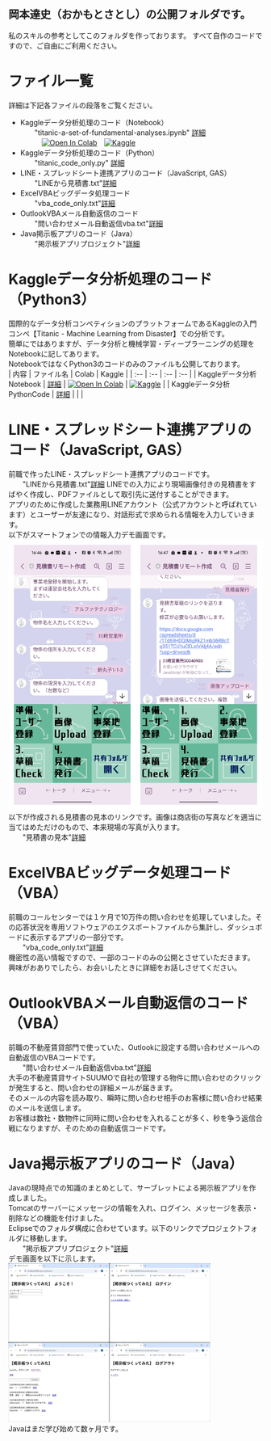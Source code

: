 ## 岡本達史（おかもとさとし）の公開フォルダです。
私のスキルの参考としてこのフォルダを作っております。
すべて自作のコードですので、ご自由にご利用ください。

# ファイル一覧
詳細は下記各ファイルの段落をご覧ください。
- Kaggleデータ分析処理のコード（Notebook）  
　　"titanic-a-set-of-fundamental-analyses.ipynb" [詳細](titanic-a-set-of-fundamental-analyses.ipynb)  
　　　[![Open In Colab](https://colab.research.google.com/assets/colab-badge.svg)](https://colab.research.google.com/github/kazakamibeer/public/blob/main/titanic-a-set-of-fundamental-analyses.ipynb)　[![Kaggle](https://kaggle.com/static/images/open-in-kaggle.svg)](https://kaggle.com/kernels/welcome?src=https://github.com/kazakamibeer/public/blob/main/titanic-a-set-of-fundamental-analyses.ipynb)
- Kaggleデータ分析処理のコード（Python）  
　　"titanic_code_only.py" [詳細](titanic_code_only.py)
- LINE・スプレッドシート連携アプリのコード（JavaScript, GAS）  
　　"LINEから見積書.txt"[詳細](LINEから見積書.txt)  
- ExcelVBAビッグデータ処理コード  
　　"vba_code_only.txt"[詳細](vba_code_only.txt)
- OutlookVBAメール自動返信のコード  
　　"問い合わせメール自動返信vba.txt"[詳細](問い合わせメール自動返信vba.txt) 
- Java掲示板アプリのコード（Java）  
　　"掲示板アプリプロジェクト"[詳細](掲示板アプリプロジェクト)
  
# Kaggleデータ分析処理のコード（Python3）
国際的なデータ分析コンペティションのプラットフォームであるKaggleの入門コンペ【Titanic - Machine Learning from Disaster】での分析です。   
簡単にではありますが、データ分析と機械学習・ディープラーニングの処理をNotebookに記してあります。    
NotebookではなくPython3のコードのみのファイルも公開しております。  
| 内容 | ファイル名 | Colab | Kaggle |
| :-- | :-- | :-- | :-- | 
| Kaggleデータ分析Notebook | [詳細](titanic-a-set-of-fundamental-analyses.ipynb) | [![Open In Colab](https://colab.research.google.com/assets/colab-badge.svg)](https://colab.research.google.com/github/kazakamibeer/public/blob/main/titanic-a-set-of-fundamental-analyses.ipynb) | [![Kaggle](https://kaggle.com/static/images/open-in-kaggle.svg)](https://kaggle.com/kernels/welcome?src=https://github.com/kazakamibeer/public/blob/main/titanic-a-set-of-fundamental-analyses.ipynb) |
| Kaggleデータ分析PythonCode | [詳細](titanic_code_only.py) | | |
  
# LINE・スプレッドシート連携アプリのコード（JavaScript, GAS）
前職で作ったLINE・スプレッドシート連携アプリのコードです。  
　　"LINEから見積書.txt"[詳細](LINEから見積書.txt)
LINEでの入力により現場画像付きの見積書をすばやく作成し、PDFファイルとして取引先に送付することができます。  
アプリのために作成した業務用LINEアカウント（公式アカウントと呼ばれています）とユーザーが友達になり、対話形式で求められる情報を入力していきます。  
以下がスマートフォンでの情報入力デモ画面です。  
<img src="img/LINE操作画面.jpg" width="600px">  
以下が作成される見積書の見本のリンクです。画像は商店街の写真などを適当に当てはめただけのもので、本来現場の写真が入ります。  
　　"見積書の見本"[詳細](img/ダミー_見積書見本.pdf)

# ExcelVBAビッグデータ処理コード（VBA）  
前職のコールセンターでは１ケ月で10万件の問い合わせを処理していました。その応答状況を専用ソフトウェアのエクスポートファイルから集計し、ダッシュボードに表示するアプリの一部分です。  
　　"vba_code_only.txt"[詳細](vba_code_only.txt)  
機密性の高い情報ですので、一部のコードのみの公開とさせていただきます。  
興味がおありでしたら、お会いしたときに詳細をお話しさせてください。  
  
# OutlookVBAメール自動返信のコード（VBA）  
前職の不動産賃貸部門で使っていた、Outlookに設定する問い合わせメールへの自動返信のVBAコードです。  
　　"問い合わせメール自動返信vba.txt"[詳細](問い合わせメール自動返信vba.txt)  
大手の不動産賃貸サイトSUUMOで自社の管理する物件に問い合わせのクリックが発生すると、問い合わせの詳細メールが届きます。  
そのメールの内容を読み取り、瞬時に問い合わせ相手のお客様に問い合わせ結果のメールを送信します。  
お客様は数社・数物件に同時に問い合わせを入れることが多く、秒を争う返信合戦になりますが、そのための自動返信コードです。  
  
# Java掲示板アプリのコード（Java）  
Javaの現時点での知識のまとめとして、サーブレットによる掲示板アプリを作成しました。  
Tomcatのサーバーにメッセージの情報を入れ、ログイン、メッセージを表示・削除などの機能を付けました。  
Eclipseでのフォルダ構成に合わせています。以下のリンクでプロジェクトフォルダに移動します。  
　　"掲示板アプリプロジェクト"[詳細](掲示板アプリプロジェクト)  
デモ画面を以下に示します。  
<img src="img/掲示板アプリ画面デモ.jpg" width="400px">  
Javaはまだ学び始めて数ヶ月です。
